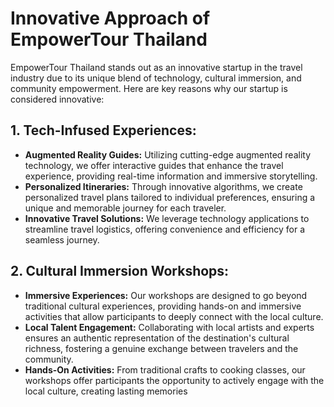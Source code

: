 # Innovative Approach of EmpowerTour Thailand

EmpowerTour Thailand stands out as an innovative startup in the travel industry due to its unique blend of technology, cultural immersion, and community empowerment. Here are key reasons why our startup is considered innovative:

## 1. Tech-Infused Experiences:

- **Augmented Reality Guides:** Utilizing cutting-edge augmented reality technology, we offer interactive guides that enhance the travel experience, providing real-time information and immersive storytelling.
- **Personalized Itineraries:** Through innovative algorithms, we create personalized travel plans tailored to individual preferences, ensuring a unique and memorable journey for each traveler.
- **Innovative Travel Solutions:** We leverage technology applications to streamline travel logistics, offering convenience and efficiency for a seamless journey.

## 2. Cultural Immersion Workshops:

- **Immersive Experiences:** Our workshops are designed to go beyond traditional cultural experiences, providing hands-on and immersive activities that allow participants to deeply connect with the local culture.
- **Local Talent Engagement:** Collaborating with local artists and experts ensures an authentic representation of the destination's cultural richness, fostering a genuine exchange between travelers and the community.
- **Hands-On Activities:** From traditional crafts to cooking classes, our workshops offer participants the opportunity to actively engage with the local culture, creating lasting memories

